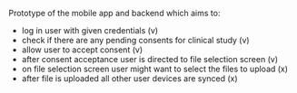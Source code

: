 Prototype of the mobile app and backend which aims to:
- log in user with given credentials (v)
- check if there are any pending consents for clinical study (v)
- allow user to accept consent (v)
- after consent acceptance user is directed to file selection screen (v)
- on file selection screen user might want to select the files to upload (x)
- after file is uploaded all other user devices are synced (x)
